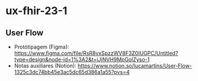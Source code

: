 # ux-fhir-23-1

## User Flow
- Protótipagem (Figma): https://www.figma.com/file/RsR8vxSpzzWV8F3Z0IUGPC/Untitled?type=design&node-id=1%3A2&t=iJjNVH9MpGolZyso-1
- Notas auxiliares (Notion): https://www.notion.so/lucamartins/User-Flow-1325c3dc74bb45e3ac5dc65d386a1a55?pvs=4
